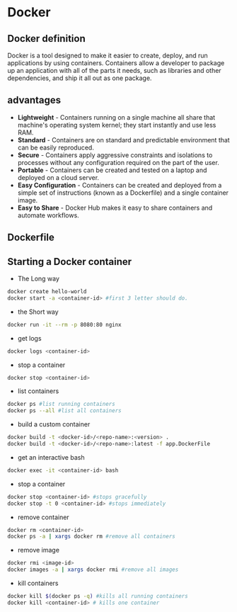 # Docker
## Docker definition
Docker is a tool designed to make it easier to create, deploy, and run applications by using containers. Containers allow a developer to package up an application with all of the parts it needs, such as libraries and other dependencies, and ship it all out as one package.

## advantages
- **Lightweight** - Containers running on a single machine all share that machine's operating system kernel; they start instantly and use less RAM.
- **Standard** - Containers are on standard and predictable environment that can be easily reproduced.
- **Secure** - Containers apply aggressive constraints and isolations to processes without any configuration required on the part of the user.
- **Portable** - Containers can be created and tested on a laptop and deployed on a cloud server.
- **Easy Configuration** - Containers can be created and deployed from a simple set of instructions (known as a Dockerfile) and a single container image.
- **Easy to Share** - Docker Hub makes it easy to share containers and automate workflows.


## Dockerfile


## Starting a Docker container
- The Long way
``` bash
docker create hello-world
docker start -a <container-id> #first 3 letter should do.
```
- the Short way
```bash
docker run -it --rm -p 8080:80 nginx
```

- get logs
```bash
docker logs <container-id>
```

- stop a container
```bash
docker stop <container-id>
```

- list containers
```bash
docker ps #list running containers
docker ps --all #list all containers
```

- build a custom container
```bash
docker build -t <docker-id>/<repo-name>:<version> .
docker build -t <docker-id>/<repo-name>:latest -f app.DockerFile 
```

- get an interactive bash
```bash
docker exec -it <container-id> bash
```

- stop a container 
```bash
docker stop <container-id> #stops gracefully
docker stop -t 0 <container-id> #stops immediately
```

- remove container
```bash
docker rm <container-id>
docker ps -a | xargs docker rm #remove all containers
```
- remove image
```bash
docker rmi <image-id>
docker images -a | xargs docker rmi #remove all images
```

- kill containers
```bash
docker kill $(docker ps -q) #kills all running containers
docker kill <container-id> # kills one container
```

